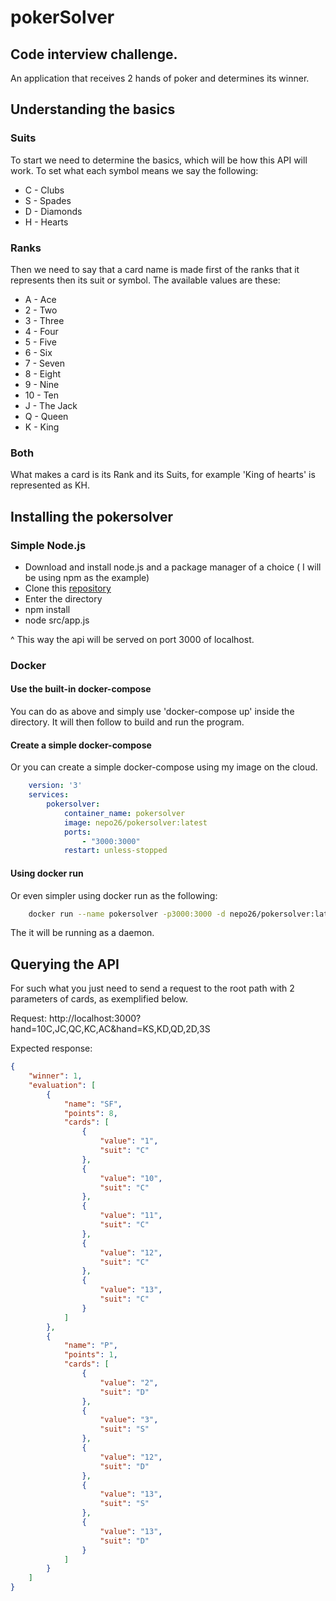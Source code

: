 # pokerSolver

## Code interview challenge.
An application that receives 2 hands of poker and determines its winner.

## Understanding the basics

### Suits
To start we need to determine the basics, which will be how this API will work. To set what each symbol means we say the following:
- C - Clubs
- S - Spades
- D - Diamonds
- H - Hearts

### Ranks
Then we need to say that a card name is made first of the ranks that it represents then its suit or symbol. The   available values are these:
- A - Ace
- 2 - Two
- 3 - Three
- 4 - Four
- 5 - Five
- 6 - Six
- 7 - Seven
- 8 - Eight
- 9 - Nine
- 10 - Ten
- J - The Jack
- Q - Queen
- K - King

### Both
What makes a card is its Rank and its Suits, for example 'King of hearts' is represented as KH.

## Installing the pokersolver

### Simple Node.js
- Download and install node.js and a package manager of a choice ( I will be using npm as the example)
- Clone this [repository](https://github.com/Nepo26/pokerSolver.git)
- Enter the directory
- npm install
- node src/app.js

^ This way the api will be served on port 3000 of localhost.


### Docker

#### Use the built-in docker-compose
You can do as above and simply use 'docker-compose up' inside the directory. It will then follow to build and run the program.

#### Create a simple docker-compose
Or you can create a simple docker-compose using my image on the cloud.
```YAML
    version: '3'
    services:
        pokersolver:
            container_name: pokersolver
            image: nepo26/pokersolver:latest
            ports:
                - "3000:3000"
            restart: unless-stopped
```

#### Using docker run
Or even simpler using docker run as the following:
```bash 
    docker run --name pokersolver -p3000:3000 -d nepo26/pokersolver:latest
```
The it will be running as a daemon.

## Querying the API

For such what you just need to send a request to the root path with 2 parameters of cards, as exemplified below.

Request:
http://localhost:3000?hand=10C,JC,QC,KC,AC&hand=KS,KD,QD,2D,3S

Expected response:
```json
{
    "winner": 1,
    "evaluation": [
        {
            "name": "SF",
            "points": 8,
            "cards": [
                {
                    "value": "1",
                    "suit": "C"
                },
                {
                    "value": "10",
                    "suit": "C"
                },
                {
                    "value": "11",
                    "suit": "C"
                },
                {
                    "value": "12",
                    "suit": "C"
                },
                {
                    "value": "13",
                    "suit": "C"
                }
            ]
        },
        {
            "name": "P",
            "points": 1,
            "cards": [
                {
                    "value": "2",
                    "suit": "D"
                },
                {
                    "value": "3",
                    "suit": "S"
                },
                {
                    "value": "12",
                    "suit": "D"
                },
                {
                    "value": "13",
                    "suit": "S"
                },
                {
                    "value": "13",
                    "suit": "D"
                }
            ]
        }
    ]
}
```





